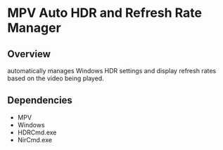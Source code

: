 # MPV Auto HDR and Refresh Rate Manager

## Overview

automatically manages Windows HDR settings and display refresh rates based on the video being played.

## Dependencies

*   MPV
*   Windows
*   HDRCmd.exe
*   NirCmd.exe

